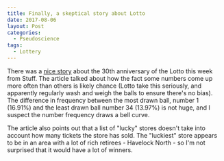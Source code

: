 ```yaml
---
title: Finally, a skeptical story about Lotto
date: 2017-08-06
layout: Post
categories:
  - Pseudoscience
tags:
  - Lottery
---
```


There was a [nice story](http://www.stuff.co.nz/business/money/95354600/30-years-of-lotto-in-nz-your-chances-of-winning-the-big-one) about the 30th anniversary of the Lotto this week from Stuff. The article talked about how the fact some numbers come up more often than others is likely chance (Lotto take this seriously, and apparently regularly wash and weigh the balls to ensure there's no bias). The difference in frequency between the most drawn ball, number 1 (16.91%) and the least drawn ball number 34 (13.97%) is not huge, and I suspect the number frequency draws a bell curve.

<!-- more -->

The article also points out that a list of "lucky" stores doesn't take into account how many tickets the store has sold. The "luckiest" store appears to be in an area with a lot of rich retirees - Havelock North - so I'm not surprised that it would have a lot of winners.

